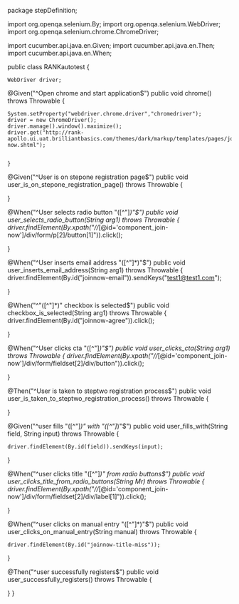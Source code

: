 package stepDefinition;

import org.openqa.selenium.By;
import org.openqa.selenium.WebDriver;
import org.openqa.selenium.chrome.ChromeDriver;

import cucumber.api.java.en.Given;
import cucumber.api.java.en.Then;
import cucumber.api.java.en.When;

public class RANKautotest 
{
	
	WebDriver driver;
	
@Given("^Open chrome and start application$")
public void chrome() throws Throwable {
	
	System.setProperty("webdriver.chrome.driver","chromedriver");
	driver = new ChromeDriver();
	driver.manage().window().maximize();
	driver.get("http://rank-apollo.ui.uat.brilliantbasics.com/themes/dark/markup/templates/pages/join-now.shtml");
	
	
	}

@Given("^User is on stepone registration page$")
public void user_is_on_stepone_registration_page() throws Throwable {
    
   
}

@When("^User selects radio button \"([^\"]*)\"$")
public void user_selects_radio_button(String arg1) throws Throwable {
	driver.findElement(By.xpath("//*[@id='component_join-now']/div/form/p[2]/button[1]")).click();
	
   
}

@When("^User inserts email address \"([^\"]*)\"$")
public void user_inserts_email_address(String arg1) throws Throwable {
	driver.findElement(By.id("joinnow-email")).sendKeys("test1@test1.com");
   
}

@When("^\"([^\"]*)\" checkbox is selected$")
public void checkbox_is_selected(String arg1) throws Throwable {
	driver.findElement(By.id("joinnow-agree")).click(); 
	
}

@When("^User clicks cta \"([^\"]*)\"$")
public void user_clicks_cta(String arg1) throws Throwable {
	driver.findElement(By.xpath("//*[@id='component_join-now']/div/form/fieldset[2]/div/button")).click();
 

}

@Then("^User is taken to steptwo registration process$")
public void user_is_taken_to_steptwo_registration_process() throws Throwable {
    
   
}

@Given("^user fills \"([^\"]*)\"  with \"([^\"]*)\"$")
public void user_fills_with(String field, String input) throws Throwable {
	 
    driver.findElement(By.id(field)).sendKeys(input);

}

@When("^user clicks title \"([^\"]*)\" from radio buttons$")
public void user_clicks_title_from_radio_buttons(String Mr) throws Throwable {
    driver.findElement(By.xpath("//*[@id='component_join-now']/div/form/fieldset[2]/div/label[1]")).click();
   
}

@When("^user clicks on manual entry \"([^\"]*)\"$")
public void user_clicks_on_manual_entry(String manual) throws Throwable {

	driver.findElement(By.id("joinnow-title-miss"));
	
	
}

@Then("^user successfully registers$")
public void user_successfully_registers() throws Throwable {
    
   
}
}
